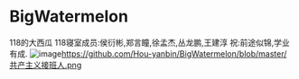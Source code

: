 # BigWatermelon
118的大西瓜
118寝室成员:侯衍彬,郑言瞳,徐孟杰,丛龙鹏,王建淳
祝:前途似锦,学业有成.
![image](https://xxx)https://github.com/Hou-yanbin/BigWatermelon/blob/master/共产主义接班人.png
